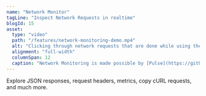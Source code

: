 ```yaml
---
name: "Network Monitor"
tagLine: "Inspect Network Requests in realtime"
blogId: 15
asset:
  type: "video"
  path: "/features/network-monitoring-demo.mp4"
  alt: "Clicking through network requests that are done while using the Stock Analyzer app."
  alignment: "full-width"
  columnSpan: 12
  caption: "Network Monitoring is made possible by [Pulse](https://github.com/kean/Pulse), an open-source project created by [Alex Grebenyuk](https://github.com/kean)."
---
```


Explore JSON responses, request headers, metrics, copy cURL requests, and much more.
